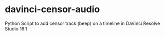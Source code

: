 # davinci-censor-audio
Python Script to add censor track (beep) on a timeline in DaVinci Resolve Studio 18.1
